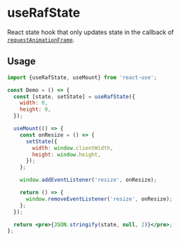 # useRafState

React state hook that only updates state in the callback of [`requestAnimationFrame`](https://developer.mozilla.org/en-US/docs/Web/API/window/requestAnimationFrame).

## Usage

```jsx
import {useRafState, useMount} from 'react-use';

const Demo = () => {
  const [state, setState] = useRafState({
    width: 0,
    height: 0,
  });

  useMount(() => {
    const onResize = () => {
      setState({
        width: window.clientWidth,
        height: window.height,
      });
    };

    window.addEventListener('resize', onResize);

    return () => {
      window.removeEventListener('resize', onResize);
    };
  });

  return <pre>{JSON.stringify(state, null, 2)}</pre>;
};
```
